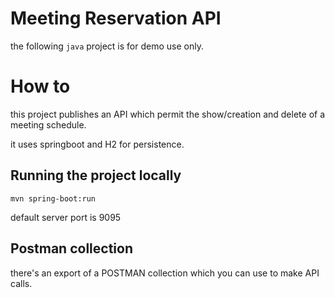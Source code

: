 # Meeting Reservation API

the following ```java``` project is for demo use only.

# How to

this project publishes an API which permit the show/creation and delete of a meeting schedule.

it uses springboot and H2 for persistence.

## Running the project locally

```
mvn spring-boot:run
```

default server port is 9095

## Postman collection

there's an export of a POSTMAN collection which you can use to make API calls.
